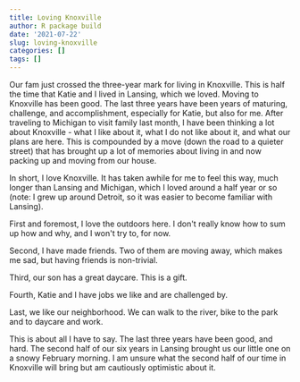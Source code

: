 ```yaml
---
title: Loving Knoxville
author: R package build
date: '2021-07-22'
slug: loving-knoxville
categories: []
tags: []
---
```


Our fam just crossed the three-year mark for living in Knoxville. This is half the time
that Katie and I lived in Lansing, which we loved. Moving to Knoxville has been good. The
last three years have been years of maturing, challenge, and accomplishment, especially for
Katie, but also for me. After traveling to Michigan to visit family last month, I have been
thinking a lot about Knoxville - what I like about it, what I do not like about it, and
what our plans are here. This is compounded by a move (down the road to a quieter street) 
that has brought up a lot of memories about living in and now packing up and moving from our 
house.

In short, I love Knoxville. It has taken awhile for me to feel this way, much longer than Lansing and Michigan, which I loved around a half year or so (note: I grew up around Detroit, so it was easier to
become familiar with Lansing).

First and foremost, I love the outdoors here. I don't really know how to sum up how and why, and I won't try to, for now. 

Second, I have made friends. Two of them are moving away, which makes me sad, but having friends is non-trivial.

Third, our son has a great daycare. This is a gift.

Fourth, Katie and I have jobs we like and are challenged by.

Last, we like our neighborhood. We can walk to the river, bike to the park and to daycare and work.

This is about all I have to say. The last three years have been good, and hard. The second half of our
six years in Lansing brought us our little one on a snowy February morning. I am unsure what the second half of our time in Knoxville will bring but am cautiously optimistic about it.